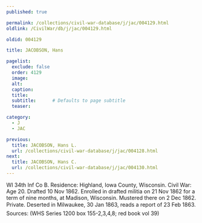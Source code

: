 ```yaml
---
published: true

permalink: /collections/civil-war-database/j/jac/004129.html
oldlink: /CivilWar/db/j/jac/004129.html

oldid: 004129

title: JACOBSON, Hans

pagelist:
  exclude: false
  order: 4129
  image: 
  alt:
  caption:
  title:
  subtitle:      # Defaults to page subtitle
  teaser:

category: 
  - J 
  - JAC

previous:
  title: JACOBSON, Hans L.
  url: /collections/civil-war-database/j/jac/004128.html  
next:
  title: JACOBSON, Hans C.
  url: /collections/civil-war-database/j/jac/004130.html   
---
```

WI 34th Inf Co B. Residence: Highland, Iowa County, Wisconsin. Civil War: Age 20. Drafted 10 Nov 1862. Enrolled in drafted militia on 21 Nov 1862 for a term of nine months, at Madison, Wisconsin. Mustered there on 2 Dec 1862. Private. &#147;Deserted in Milwaukee, 30 Jan 1863,&#148; reads a report of 23 Feb 1863. Sources: (WHS Series 1200 box 155-2,3,4,8; red book vol 39)